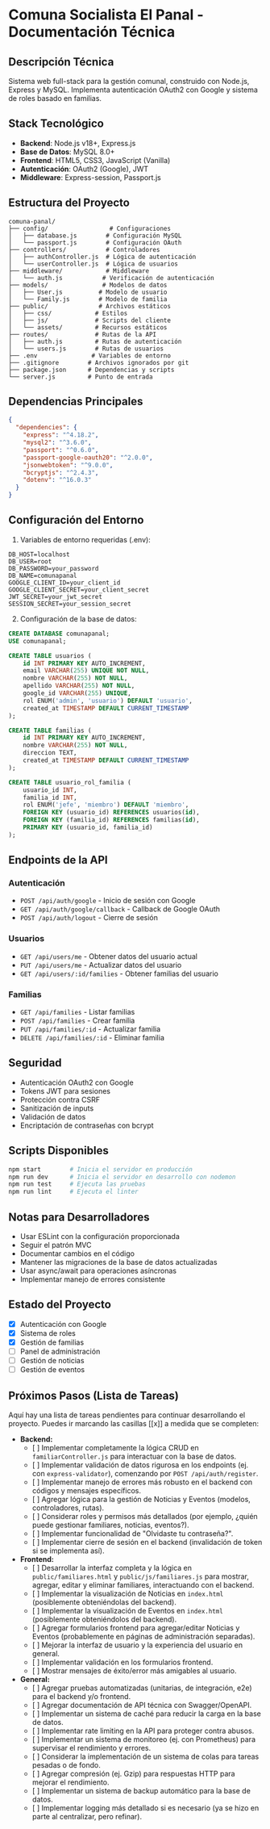 # Comuna Socialista El Panal - Documentación Técnica

## Descripción Técnica
Sistema web full-stack para la gestión comunal, construido con Node.js, Express y MySQL. Implementa autenticación OAuth2 con Google y sistema de roles basado en familias.

## Stack Tecnológico
- **Backend**: Node.js v18+, Express.js
- **Base de Datos**: MySQL 8.0+
- **Frontend**: HTML5, CSS3, JavaScript (Vanilla)
- **Autenticación**: OAuth2 (Google), JWT
- **Middleware**: Express-session, Passport.js

## Estructura del Proyecto
```
comuna-panal/
├── config/                 # Configuraciones
│   ├── database.js        # Configuración MySQL
│   └── passport.js        # Configuración OAuth
├── controllers/           # Controladores
│   ├── authController.js  # Lógica de autenticación
│   └── userController.js  # Lógica de usuarios
├── middleware/            # Middleware
│   └── auth.js           # Verificación de autenticación
├── models/               # Modelos de datos
│   ├── User.js          # Modelo de usuario
│   └── Family.js        # Modelo de familia
├── public/              # Archivos estáticos
│   ├── css/            # Estilos
│   ├── js/             # Scripts del cliente
│   └── assets/         # Recursos estáticos
├── routes/             # Rutas de la API
│   ├── auth.js         # Rutas de autenticación
│   └── users.js        # Rutas de usuarios
├── .env               # Variables de entorno
├── .gitignore        # Archivos ignorados por git
├── package.json      # Dependencias y scripts
└── server.js         # Punto de entrada
```

## Dependencias Principales
```json
{
  "dependencies": {
    "express": "^4.18.2",
    "mysql2": "^3.6.0",
    "passport": "^0.6.0",
    "passport-google-oauth20": "^2.0.0",
    "jsonwebtoken": "^9.0.0",
    "bcryptjs": "^2.4.3",
    "dotenv": "^16.0.3"
  }
}
```

## Configuración del Entorno
1. Variables de entorno requeridas (.env):
```env
DB_HOST=localhost
DB_USER=root
DB_PASSWORD=your_password
DB_NAME=comunapanal
GOOGLE_CLIENT_ID=your_client_id
GOOGLE_CLIENT_SECRET=your_client_secret
JWT_SECRET=your_jwt_secret
SESSION_SECRET=your_session_secret
```

2. Configuración de la base de datos:
```sql
CREATE DATABASE comunapanal;
USE comunapanal;

CREATE TABLE usuarios (
    id INT PRIMARY KEY AUTO_INCREMENT,
    email VARCHAR(255) UNIQUE NOT NULL,
    nombre VARCHAR(255) NOT NULL,
    apellido VARCHAR(255) NOT NULL,
    google_id VARCHAR(255) UNIQUE,
    rol ENUM('admin', 'usuario') DEFAULT 'usuario',
    created_at TIMESTAMP DEFAULT CURRENT_TIMESTAMP
);

CREATE TABLE familias (
    id INT PRIMARY KEY AUTO_INCREMENT,
    nombre VARCHAR(255) NOT NULL,
    direccion TEXT,
    created_at TIMESTAMP DEFAULT CURRENT_TIMESTAMP
);

CREATE TABLE usuario_rol_familia (
    usuario_id INT,
    familia_id INT,
    rol ENUM('jefe', 'miembro') DEFAULT 'miembro',
    FOREIGN KEY (usuario_id) REFERENCES usuarios(id),
    FOREIGN KEY (familia_id) REFERENCES familias(id),
    PRIMARY KEY (usuario_id, familia_id)
);
```

## Endpoints de la API
### Autenticación
- `POST /api/auth/google` - Inicio de sesión con Google
- `GET /api/auth/google/callback` - Callback de Google OAuth
- `POST /api/auth/logout` - Cierre de sesión

### Usuarios
- `GET /api/users/me` - Obtener datos del usuario actual
- `PUT /api/users/me` - Actualizar datos del usuario
- `GET /api/users/:id/families` - Obtener familias del usuario

### Familias
- `GET /api/families` - Listar familias
- `POST /api/families` - Crear familia
- `PUT /api/families/:id` - Actualizar familia
- `DELETE /api/families/:id` - Eliminar familia

## Seguridad
- Autenticación OAuth2 con Google
- Tokens JWT para sesiones
- Protección contra CSRF
- Sanitización de inputs
- Validación de datos
- Encriptación de contraseñas con bcrypt

## Scripts Disponibles
```bash
npm start        # Inicia el servidor en producción
npm run dev      # Inicia el servidor en desarrollo con nodemon
npm run test     # Ejecuta las pruebas
npm run lint     # Ejecuta el linter
```

## Notas para Desarrolladores
- Usar ESLint con la configuración proporcionada
- Seguir el patrón MVC
- Documentar cambios en el código
- Mantener las migraciones de la base de datos actualizadas
- Usar async/await para operaciones asíncronas
- Implementar manejo de errores consistente

## Estado del Proyecto
- [x] Autenticación con Google
- [x] Sistema de roles
- [x] Gestión de familias
- [ ] Panel de administración
- [ ] Gestión de noticias
- [ ] Gestión de eventos 

## Próximos Pasos (Lista de Tareas)

Aquí hay una lista de tareas pendientes para continuar desarrollando el proyecto. Puedes ir marcando las casillas \[[x]] a medida que se completen:

*   **Backend:**
    *   \[ ] Implementar completamente la lógica CRUD en `familiarController.js` para interactuar con la base de datos.
    *   \[ ] Implementar validación de datos rigurosa en los endpoints (ej. con `express-validator`), comenzando por `POST /api/auth/register`.
    *   \[ ] Implementar manejo de errores más robusto en el backend con códigos y mensajes específicos.
    *   \[ ] Agregar lógica para la gestión de Noticias y Eventos (modelos, controladores, rutas).
    *   \[ ] Considerar roles y permisos más detallados (por ejemplo, ¿quién puede gestionar familiares, noticias, eventos?).
    *   \[ ] Implementar funcionalidad de "Olvidaste tu contraseña?".
    *   \[ ] Implementar cierre de sesión en el backend (invalidación de token si se implementa así).
*   **Frontend:**
    *   \[ ] Desarrollar la interfaz completa y la lógica en `public/familiares.html` y `public/js/familiares.js` para mostrar, agregar, editar y eliminar familiares, interactuando con el backend.
    *   \[ ] Implementar la visualización de Noticias en `index.html` (posiblemente obteniéndolas del backend).
    *   \[ ] Implementar la visualización de Eventos en `index.html` (posiblemente obteniéndolos del backend).
    *   \[ ] Agregar formularios frontend para agregar/editar Noticias y Eventos (probablemente en páginas de administración separadas).
    *   \[ ] Mejorar la interfaz de usuario y la experiencia del usuario en general.
    *   \[ ] Implementar validación en los formularios frontend.
    *   \[ ] Mostrar mensajes de éxito/error más amigables al usuario.
*   **General:**
    *   \[ ] Agregar pruebas automatizadas (unitarias, de integración, e2e) para el backend y/o frontend.
    *   \[ ] Agregar documentación de API técnica con Swagger/OpenAPI.
    *   \[ ] Implementar un sistema de caché para reducir la carga en la base de datos.
    *   \[ ] Implementar rate limiting en la API para proteger contra abusos.
    *   \[ ] Implementar un sistema de monitoreo (ej. con Prometheus) para supervisar el rendimiento y errores.
    *   \[ ] Considerar la implementación de un sistema de colas para tareas pesadas o de fondo.
    *   \[ ] Agregar compresión (ej. Gzip) para respuestas HTTP para mejorar el rendimiento.
    *   \[ ] Implementar un sistema de backup automático para la base de datos.
    *   \[ ] Implementar logging más detallado si es necesario (ya se hizo en parte al centralizar, pero refinar). 